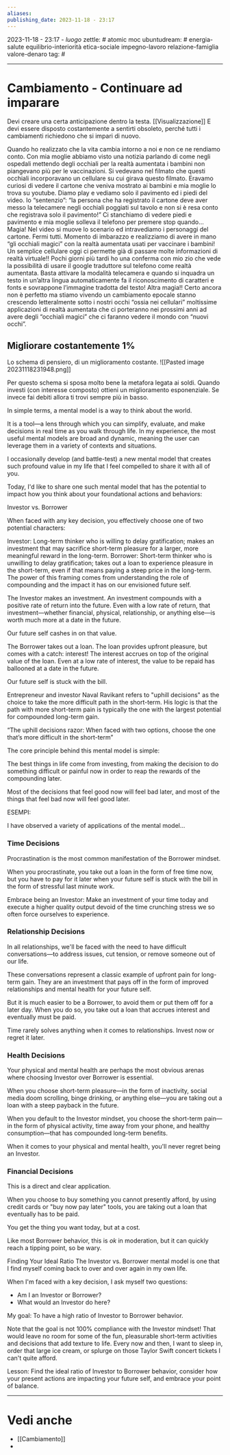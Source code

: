 ```yaml
---
aliases: 
publishing_date: 2023-11-18 - 23:17
---
```

2023-11-18 - 23:17 - *luogo*
zettle: # atomic moc
ubuntudream: # energia-salute equilibrio-interiorità etica-sociale impegno-lavoro relazione-famiglia valore-denaro 
tag: #

---
# Cambiamento - Continuare ad imparare
Devi creare una certa anticipazione dentro la testa. [[Visualizzazione]] E devi essere disposto costantemente a sentirti obsoleto, perché tutti i cambiamenti richiedono che si impari di nuovo.

Quando ho realizzato che la vita cambia intorno a noi e non ce ne rendiamo conto.
Con mia moglie abbiamo visto una notizia parlando di come negli ospedali mettendo degli occhiali per la realtà aumentata i bambini non piangevano più per le vaccinazioni. Si vedevano nel filmato che questi occhiali incorporavano un cellulare su cui girava questo filmato. Eravamo curiosi di vedere il cartone che veniva mostrato ai bambini e mia moglie lo trova su youtube. Diamo play e vediamo solo il pavimento ed i piedi del video. Io “sentenzio”: “la persona che ha registrato il cartone deve aver messo la telecamere negli occhiali poggiati sul tavolo e non si è resa conto che registrava solo il pavimento!” Ci stanchiamo di vedere piedi e pavimento e mia moglie solleva il telefono per premere stop quando… Magia! Nel video si muove lo scenario ed intravediamo i personaggi del cartone. Fermi tutti. Momento di imbarazzo e realizziamo di avere in mano “gli occhiali magici” con la realtà aumentata usati per vaccinare i bambini! Un semplice cellulare oggi ci permette già di passare molte informazioni di realtà virtuale!!
Pochi giorni più tardi ho una conferma con mio zio che vede la possibilità di usare il google traduttore sul telefono come realtà aumentata. Basta attivare la modalità telecamera e quando si inquadra un testo in un’altra lingua automaticamente fa il riconoscimento di caratteri e fonts e sovrappone l’immagine tradotta del testo! Altra magia!!
Certo ancora non è perfetto ma stiamo vivendo un cambiamento epocale stanno crescendo letteralmente sotto i nostri occhi “ossia nei cellulari” moltissime applicazioni di realtà aumentata che ci porteranno nei prossimi anni ad avere degli “occhiali magici” che ci faranno vedere il mondo con “nuovi occhi”.

## Migliorare costantemente 1%
Lo schema di pensiero, di un miglioramento costante.
![[Pasted image 20231118231948.png]]

Per questo schema si sposa molto bene la metafora legata ai soldi.
Quando investi (con interesse composto) ottieni un miglioramento esponenziale.
Se invece fai debiti allora ti trovi sempre più in basso.

In simple terms, a mental model is a way to think about the world.

It is a tool—a lens through which you can simplify, evaluate, and make decisions in real time as you walk through life. In my experience, the most useful mental models are broad and dynamic, meaning the user can leverage them in a variety of contexts and situations.

I occasionally develop (and battle-test) a new mental model that creates such profound value in my life that I feel compelled to share it with all of you.

Today, I'd like to share one such mental model that has the potential to impact how you think about your foundational actions and behaviors:

Investor vs. Borrower

When faced with any key decision, you effectively choose one of two potential characters:

Investor: Long-term thinker who is willing to delay gratification; makes an investment that may sacrifice short-term pleasure for a larger, more meaningful reward in the long-term.
Borrower: Short-term thinker who is unwilling to delay gratification; takes out a loan to experience pleasure in the short-term, even if that means paying a steep price in the long-term.
The power of this framing comes from understanding the role of compounding and the impact it has on our envisioned future self.

The Investor makes an investment. An investment compounds with a positive rate of return into the future. Even with a low rate of return, that investment—whether financial, physical, relationship, or anything else—is worth much more at a date in the future.

Our future self cashes in on that value.

The Borrower takes out a loan. The loan provides upfront pleasure, but comes with a catch: interest! The interest accrues on top of the original value of the loan. Even at a low rate of interest, the value to be repaid has ballooned at a date in the future.

Our future self is stuck with the bill.

Entrepreneur and investor Naval Ravikant refers to "uphill decisions" as the choice to take the more difficult path in the short-term. His logic is that the path with more short-term pain is typically the one with the largest potential for compounded long-term gain.


“The uphill decisions razor:
When faced with two options, choose the one that’s more difficult in the short-term”

The core principle behind this mental model is simple:

The best things in life come from investing, from making the decision to do something difficult or painful now in order to reap the rewards of the compounding later.

Most of the decisions that feel good now will feel bad later, and most of the things that feel bad now will feel good later.

ESEMPI:

I have observed a variety of applications of the mental model...

### Time Decisions
Procrastination is the most common manifestation of the Borrower mindset.

When you procrastinate, you take out a loan in the form of free time now, but you have to pay for it later when your future self is stuck with the bill in the form of stressful last minute work.

Embrace being an Investor: Make an investment of your time today and execute a higher quality output devoid of the time crunching stress we so often force ourselves to experience.

### Relationship Decisions
In all relationships, we'll be faced with the need to have difficult conversations—to address issues, cut tension, or remove someone out of our life.

These conversations represent a classic example of upfront pain for long-term gain. They are an investment that pays off in the form of improved relationships and mental health for your future self.

But it is much easier to be a Borrower, to avoid them or put them off for a later day. When you do so, you take out a loan that accrues interest and eventually must be paid.

Time rarely solves anything when it comes to relationships. Invest now or regret it later.

### Health Decisions
Your physical and mental health are perhaps the most obvious arenas where choosing Investor over Borrower is essential.

When you choose short-term pleasure—in the form of inactivity, social media doom scrolling, binge drinking, or anything else—you are taking out a loan with a steep payback in the future.

When you default to the Investor mindset, you choose the short-term pain—in the form of physical activity, time away from your phone, and healthy consumption—that has compounded long-term benefits.

When it comes to your physical and mental health, you'll never regret being an Investor.

### Financial Decisions
This is a direct and clear application.

When you choose to buy something you cannot presently afford, by using credit cards or "buy now pay later" tools, you are taking out a loan that eventually has to be paid.

You get the thing you want today, but at a cost.

Like most Borrower behavior, this is *ok* in moderation, but it can quickly reach a tipping point, so be wary.

Finding Your Ideal Ratio
The Investor vs. Borrower mental model is one that I find myself coming back to over and over again in my own life.

When I'm faced with a key decision, I ask myself two questions:

- Am I an Investor or Borrower?
- What would an Investor do here?

My goal: To have a high ratio of Investor to Borrower behavior.

Note that the goal is not 100% compliance with the Investor mindset! That would leave no room for some of the fun, pleasurable short-term activities and decisions that add texture to life. Every now and then, I want to sleep in, order that large ice cream, or splurge on those Taylor Swift concert tickets I can't quite afford.

Lesson: Find the ideal ratio of Investor to Borrower behavior, consider how your present actions are impacting your future self, and embrace your point of balance.



---
# Vedi anche
- [[Cambiamento]]
- 